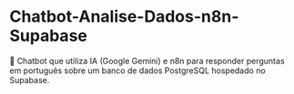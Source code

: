 # Chatbot-Analise-Dados-n8n-Supabase
🤖 Chatbot que utiliza IA (Google Gemini) e n8n para responder perguntas em português sobre um banco de dados PostgreSQL hospedado no Supabase.
